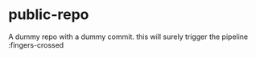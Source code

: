 # public-repo

A dummy repo with a dummy commit.
this will surely trigger the pipeline :fingers-crossed
